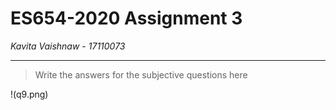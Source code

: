 # ES654-2020 Assignment 3

*Kavita Vaishnaw* - *17110073*

------

> Write the answers for the subjective questions here<br />

!<time complexity>(q9.png)

